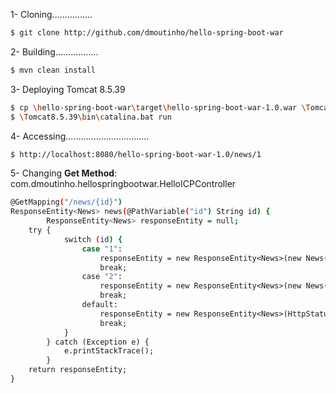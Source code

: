 1- Cloning................
```sh
$ git clone http://github.com/dmoutinho/hello-spring-boot-war
```

2- Building.................
```sh
$ mvn clean install
```

3- Deploying Tomcat 8.5.39
```sh
$ cp \hello-spring-boot-war\target\hello-spring-boot-war-1.0.war \Tomcat8.5.39\webapps
$ \Tomcat8.5.39\bin\catalina.bat run
```

4- Accessing.................................
```sh
$ http://localhost:8080/hello-spring-boot-war-1.0/news/1
```

5- Changing **Get Method**: com.dmoutinho.hellospringbootwar.HelloICPController
```sh
@GetMapping("/news/{id}")
ResponseEntity<News> news(@PathVariable("id") String id) {
		ResponseEntity<News> responseEntity = null;
    try {
    		switch (id) {
				case "1":
		    		responseEntity = new ResponseEntity<News>(new News("Title 1","Content 1"),HttpStatus.OK);
					break;
				case "2":
		    		responseEntity = new ResponseEntity<News>(new News("Title 2","Content 2"),HttpStatus.OK);
					break;
				default:
		    		responseEntity = new ResponseEntity<News>(HttpStatus.NOT_FOUND);
					break;
			}
		} catch (Exception e) {
			e.printStackTrace();
		}
    return responseEntity;
}
```
